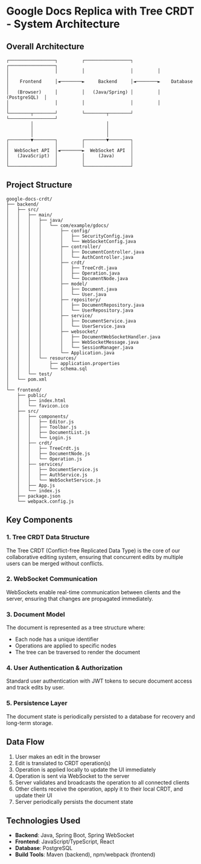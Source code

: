 # Google Docs Replica with Tree CRDT - System Architecture

## Overall Architecture

```
┌─────────────────┐         ┌─────────────────┐         ┌─────────────────┐
│                 │         │                 │         │                 │
│    Frontend     │◄────────►     Backend     │◄────────►    Database     │
│   (Browser)     │         │   (Java/Spring) │         │   (PostgreSQL)  │
│                 │         │                 │         │                 │
└────────┬────────┘         └────────┬────────┘         └─────────────────┘
         │                           │
         │                           │
         │                           │
┌────────▼────────┐         ┌────────▼────────┐
│                 │         │                 │
│  WebSocket API  │◄────────►  WebSocket API  │
│   (JavaScript)  │         │     (Java)      │
│                 │         │                 │
└─────────────────┘         └─────────────────┘
```

## Project Structure

```
google-docs-crdt/
├── backend/
│   ├── src/
│   │   ├── main/
│   │   │   ├── java/
│   │   │   │   └── com/example/gdocs/
│   │   │   │       ├── config/
│   │   │   │       │   ├── SecurityConfig.java
│   │   │   │       │   └── WebSocketConfig.java
│   │   │   │       ├── controller/
│   │   │   │       │   ├── DocumentController.java
│   │   │   │       │   └── AuthController.java
│   │   │   │       ├── crdt/
│   │   │   │       │   ├── TreeCrdt.java
│   │   │   │       │   ├── Operation.java  
│   │   │   │       │   └── DocumentNode.java
│   │   │   │       ├── model/
│   │   │   │       │   ├── Document.java
│   │   │   │       │   └── User.java
│   │   │   │       ├── repository/
│   │   │   │       │   ├── DocumentRepository.java
│   │   │   │       │   └── UserRepository.java
│   │   │   │       ├── service/
│   │   │   │       │   ├── DocumentService.java
│   │   │   │       │   └── UserService.java
│   │   │   │       ├── websocket/
│   │   │   │       │   ├── DocumentWebSocketHandler.java
│   │   │   │       │   ├── WebSocketMessage.java
│   │   │   │       │   └── SessionManager.java
│   │   │   │       └── Application.java
│   │   │   └── resources/
│   │   │       ├── application.properties
│   │   │       └── schema.sql
│   │   └── test/
│   └── pom.xml
│
└── frontend/
    ├── public/
    │   ├── index.html
    │   └── favicon.ico
    ├── src/
    │   ├── components/
    │   │   ├── Editor.js
    │   │   ├── Toolbar.js
    │   │   ├── DocumentList.js
    │   │   └── Login.js
    │   ├── crdt/
    │   │   ├── TreeCrdt.js
    │   │   ├── DocumentNode.js
    │   │   └── Operation.js
    │   ├── services/
    │   │   ├── DocumentService.js
    │   │   ├── AuthService.js
    │   │   └── WebSocketService.js
    │   ├── App.js
    │   └── index.js
    ├── package.json
    └── webpack.config.js
```

## Key Components

### 1. Tree CRDT Data Structure

The Tree CRDT (Conflict-free Replicated Data Type) is the core of our collaborative editing system, ensuring that concurrent edits by multiple users can be merged without conflicts.

### 2. WebSocket Communication

WebSockets enable real-time communication between clients and the server, ensuring that changes are propagated immediately.

### 3. Document Model

The document is represented as a tree structure where:
- Each node has a unique identifier
- Operations are applied to specific nodes
- The tree can be traversed to render the document

### 4. User Authentication & Authorization

Standard user authentication with JWT tokens to secure document access and track edits by user.

### 5. Persistence Layer

The document state is periodically persisted to a database for recovery and long-term storage.

## Data Flow

1. User makes an edit in the browser
2. Edit is translated to CRDT operation(s)
3. Operation is applied locally to update the UI immediately
4. Operation is sent via WebSocket to the server
5. Server validates and broadcasts the operation to all connected clients
6. Other clients receive the operation, apply it to their local CRDT, and update their UI
7. Server periodically persists the document state

## Technologies Used

- **Backend**: Java, Spring Boot, Spring WebSocket
- **Frontend**: JavaScript/TypeScript, React
- **Database**: PostgreSQL
- **Build Tools**: Maven (backend), npm/webpack (frontend)